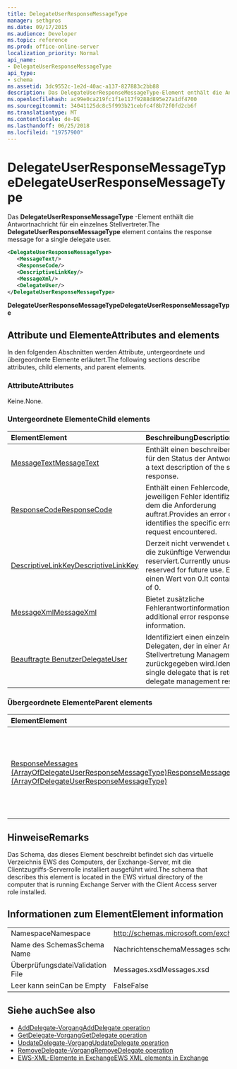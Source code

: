 ```yaml
---
title: DelegateUserResponseMessageType
manager: sethgros
ms.date: 09/17/2015
ms.audience: Developer
ms.topic: reference
ms.prod: office-online-server
localization_priority: Normal
api_name:
- DelegateUserResponseMessageType
api_type:
- schema
ms.assetid: 3dc9552c-1e2d-40ac-a137-827883c2bb88
description: Das DelegateUserResponseMessageType-Element enthält die Antwortnachricht für ein einzelnes Stellvertreter.
ms.openlocfilehash: ac99e0ca219fc1f1e117f9288d895e27a1df4700
ms.sourcegitcommit: 34041125dc8c5f993b21cebfc4f8b72f0fd2cb6f
ms.translationtype: MT
ms.contentlocale: de-DE
ms.lasthandoff: 06/25/2018
ms.locfileid: "19757900"
---
```

# <a name="delegateuserresponsemessagetype"></a><span data-ttu-id="4eb00-103">DelegateUserResponseMessageType</span><span class="sxs-lookup"><span data-stu-id="4eb00-103">DelegateUserResponseMessageType</span></span>

<span data-ttu-id="4eb00-104">Das **DelegateUserResponseMessageType** -Element enthält die Antwortnachricht für ein einzelnes Stellvertreter.</span><span class="sxs-lookup"><span data-stu-id="4eb00-104">The **DelegateUserResponseMessageType** element contains the response message for a single delegate user.</span></span> 
  
```xml
<DelegateUserResponseMessageType>
   <MessageText/>
   <ResponseCode/>
   <DescriptiveLinkKey/>
   <MessageXml/>
   <DelegateUser/>
</DelegateUserResponseMessageType>
```

<span data-ttu-id="4eb00-105">**DelegateUserResponseMessageType**</span><span class="sxs-lookup"><span data-stu-id="4eb00-105">**DelegateUserResponseMessageType**</span></span>

## <a name="attributes-and-elements"></a><span data-ttu-id="4eb00-106">Attribute und Elemente</span><span class="sxs-lookup"><span data-stu-id="4eb00-106">Attributes and elements</span></span>

<span data-ttu-id="4eb00-107">In den folgenden Abschnitten werden Attribute, untergeordnete und übergeordnete Elemente erläutert.</span><span class="sxs-lookup"><span data-stu-id="4eb00-107">The following sections describe attributes, child elements, and parent elements.</span></span>
  
### <a name="attributes"></a><span data-ttu-id="4eb00-108">Attribute</span><span class="sxs-lookup"><span data-stu-id="4eb00-108">Attributes</span></span>

<span data-ttu-id="4eb00-109">Keine.</span><span class="sxs-lookup"><span data-stu-id="4eb00-109">None.</span></span>
  
### <a name="child-elements"></a><span data-ttu-id="4eb00-110">Untergeordnete Elemente</span><span class="sxs-lookup"><span data-stu-id="4eb00-110">Child elements</span></span>

|<span data-ttu-id="4eb00-111">**Element**</span><span class="sxs-lookup"><span data-stu-id="4eb00-111">**Element**</span></span>|<span data-ttu-id="4eb00-112">**Beschreibung**</span><span class="sxs-lookup"><span data-stu-id="4eb00-112">**Description**</span></span>|
|:-----|:-----|
|[<span data-ttu-id="4eb00-113">MessageText</span><span class="sxs-lookup"><span data-stu-id="4eb00-113">MessageText</span></span>](messagetext.md) <br/> |<span data-ttu-id="4eb00-114">Enthält einen beschreibenden Text für den Status der Antwort.</span><span class="sxs-lookup"><span data-stu-id="4eb00-114">Provides a text description of the status of the response.</span></span>  <br/> |
|[<span data-ttu-id="4eb00-115">ResponseCode</span><span class="sxs-lookup"><span data-stu-id="4eb00-115">ResponseCode</span></span>](responsecode.md) <br/> |<span data-ttu-id="4eb00-116">Enthält einen Fehlercode, der den jeweiligen Fehler identifiziert, bei dem die Anforderung auftrat.</span><span class="sxs-lookup"><span data-stu-id="4eb00-116">Provides an error code that identifies the specific error that the request encountered.</span></span>  <br/> |
|[<span data-ttu-id="4eb00-117">DescriptiveLinkKey</span><span class="sxs-lookup"><span data-stu-id="4eb00-117">DescriptiveLinkKey</span></span>](descriptivelinkkey.md) <br/> |<span data-ttu-id="4eb00-118">Derzeit nicht verwendet und ist für die zukünftige Verwendung reserviert.</span><span class="sxs-lookup"><span data-stu-id="4eb00-118">Currently unused and is reserved for future use.</span></span> <span data-ttu-id="4eb00-119">Es enthält einen Wert von 0.</span><span class="sxs-lookup"><span data-stu-id="4eb00-119">It contains a value of 0.</span></span>  <br/> |
|[<span data-ttu-id="4eb00-120">MessageXml</span><span class="sxs-lookup"><span data-stu-id="4eb00-120">MessageXml</span></span>](messagexml.md) <br/> |<span data-ttu-id="4eb00-121">Bietet zusätzliche Fehlerantwortinformationen.</span><span class="sxs-lookup"><span data-stu-id="4eb00-121">Provides additional error response information.</span></span>  <br/> |
|[<span data-ttu-id="4eb00-122">Beauftragte Benutzer</span><span class="sxs-lookup"><span data-stu-id="4eb00-122">DelegateUser</span></span>](delegateuser.md) <br/> |<span data-ttu-id="4eb00-123">Identifiziert einen einzelnen Delegaten, der in einer Antwort der Stellvertretung Management zurückgegeben wird.</span><span class="sxs-lookup"><span data-stu-id="4eb00-123">Identifies a single delegate that is returned in a delegate management response.</span></span>  <br/> |
   
### <a name="parent-elements"></a><span data-ttu-id="4eb00-124">Übergeordnete Elemente</span><span class="sxs-lookup"><span data-stu-id="4eb00-124">Parent elements</span></span>

|<span data-ttu-id="4eb00-125">**Element**</span><span class="sxs-lookup"><span data-stu-id="4eb00-125">**Element**</span></span>|<span data-ttu-id="4eb00-126">**Beschreibung**</span><span class="sxs-lookup"><span data-stu-id="4eb00-126">**Description**</span></span>|
|:-----|:-----|
|[<span data-ttu-id="4eb00-127">ResponseMessages (ArrayOfDelegateUserResponseMessageType)</span><span class="sxs-lookup"><span data-stu-id="4eb00-127">ResponseMessages (ArrayOfDelegateUserResponseMessageType)</span></span>](responsemessages-arrayofdelegateuserresponsemessagetype.md) <br/> |<span data-ttu-id="4eb00-128">Enthält die Antwortnachrichten für eine Exchange-Webdienste-Delegaten Management-Anforderung.</span><span class="sxs-lookup"><span data-stu-id="4eb00-128">Contains the response messages for an Exchange Web Services delegate management request.</span></span>  <br/> |
   
## <a name="remarks"></a><span data-ttu-id="4eb00-129">Hinweise</span><span class="sxs-lookup"><span data-stu-id="4eb00-129">Remarks</span></span>

<span data-ttu-id="4eb00-130">Das Schema, das dieses Element beschreibt befindet sich das virtuelle Verzeichnis EWS des Computers, der Exchange-Server, mit die Clientzugriffs-Serverrolle installiert ausgeführt wird.</span><span class="sxs-lookup"><span data-stu-id="4eb00-130">The schema that describes this element is located in the EWS virtual directory of the computer that is running Exchange Server with the Client Access server role installed.</span></span>
  
## <a name="element-information"></a><span data-ttu-id="4eb00-131">Informationen zum Element</span><span class="sxs-lookup"><span data-stu-id="4eb00-131">Element information</span></span>

|||
|:-----|:-----|
|<span data-ttu-id="4eb00-132">Namespace</span><span class="sxs-lookup"><span data-stu-id="4eb00-132">Namespace</span></span>  <br/> |http://schemas.microsoft.com/exchange/services/2006/messages  <br/> |
|<span data-ttu-id="4eb00-133">Name des Schemas</span><span class="sxs-lookup"><span data-stu-id="4eb00-133">Schema Name</span></span>  <br/> |<span data-ttu-id="4eb00-134">Nachrichtenschema</span><span class="sxs-lookup"><span data-stu-id="4eb00-134">Messages schema</span></span>  <br/> |
|<span data-ttu-id="4eb00-135">Überprüfungsdatei</span><span class="sxs-lookup"><span data-stu-id="4eb00-135">Validation File</span></span>  <br/> |<span data-ttu-id="4eb00-136">Messages.xsd</span><span class="sxs-lookup"><span data-stu-id="4eb00-136">Messages.xsd</span></span>  <br/> |
|<span data-ttu-id="4eb00-137">Leer kann sein</span><span class="sxs-lookup"><span data-stu-id="4eb00-137">Can be Empty</span></span>  <br/> |<span data-ttu-id="4eb00-138">False</span><span class="sxs-lookup"><span data-stu-id="4eb00-138">False</span></span>  <br/> |
   
## <a name="see-also"></a><span data-ttu-id="4eb00-139">Siehe auch</span><span class="sxs-lookup"><span data-stu-id="4eb00-139">See also</span></span>

- [<span data-ttu-id="4eb00-140">AddDelegate-Vorgang</span><span class="sxs-lookup"><span data-stu-id="4eb00-140">AddDelegate operation</span></span>](adddelegate-operation.md)  
- [<span data-ttu-id="4eb00-141">GetDelegate-Vorgang</span><span class="sxs-lookup"><span data-stu-id="4eb00-141">GetDelegate operation</span></span>](getdelegate-operation.md) 
- [<span data-ttu-id="4eb00-142">UpdateDelegate-Vorgang</span><span class="sxs-lookup"><span data-stu-id="4eb00-142">UpdateDelegate operation</span></span>](updatedelegate-operation.md)  
- [<span data-ttu-id="4eb00-143">RemoveDelegate-Vorgang</span><span class="sxs-lookup"><span data-stu-id="4eb00-143">RemoveDelegate operation</span></span>](removedelegate-operation.md)
- [<span data-ttu-id="4eb00-144">EWS-XML-Elemente in Exchange</span><span class="sxs-lookup"><span data-stu-id="4eb00-144">EWS XML elements in Exchange</span></span>](ews-xml-elements-in-exchange.md)


